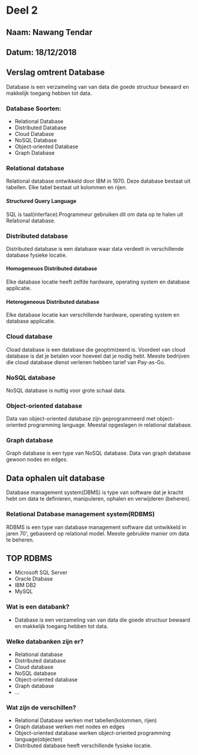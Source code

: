 


# Deel 2

## Naam: Nawang Tendar
## Datum: 18/12/2018

## Verslag omtrent Database

Database is een verzameling van van data die goede structuur bewaard en makkelijk toegang hebben tot data.

### Database Soorten:
* Relational Database
* Distributed Database
* Cloud Database
* NoSQL Database
* Object-oriented Database
* Graph Database
  

### Relational database
Relational database ontwikkeld door IBM in 1970. Deze database bestaat uit tabellen. Elke tabel bestaat uit kolommen en rijen. 

#### Structured Query Language
SQL is taal(interface).Programmeur gebruiken dit om data op te halen uit Relational database.


### Distributed database
Distributed database is een database waar data verdeelt in verschillende database fysieke locatie.
#### Homogeneuos Distributed database
 Elke database locatie heeft zelfde hardware, operating system en database applicatie.
#### Heterogeneous Distributed database
 Elke database locatie kan verschillende hardware, operating system en database applicatie.

### Cloud database
Cload database is een database die geoptimizeerd is. Voordeel van cloud database is dat je betalen voor hoeveel dat je nodig hebt. Meeste bedrijven die cloud database dienst verlenen hebben tarief van Pay-as-Go.

### NoSQL database
NoSQL database is nuttig voor grote schaal data.

### Object-oriented database
Data van object-oriented database zijn geprogrammeerd met object-oriented programming language. Meestal opgeslagen in relational database. 

### Graph database
Graph database is een type van NoSQL database. Data van graph database gewoon nodes en edges. 


## Data ophalen uit database
Database management system(DBMS) is type van software dat je kracht hebt om data te definieren, manipuleren, ophalen en verwijderen (beheren).

### Relational Database management system(RDBMS)
RDBMS is een type van database management software dat ontwikkeld in jaren 70', gebaseerd op relational model. Meeste gebruikte manier om data te beheren.

## TOP RDBMS
  * Microsoft SQL Server
  * Oracle Dtabase
  * IBM DB2
  * MySQL

### Wat is een databank?
  * Database is een verzameling van van data die goede structuur bewaard en makkelijk toegang hebben tot data.
  
### Welke databanken zijn er?

   * Relational database
   * Distributed database
   * Cloud database
   * NoSQL database
   * Object-oriented database
   * Graph database
   * ...
   
### Wat zijn de verschillen?
  * Relational Database werken met tabellen(kolommen, rijen)
  * Graph database werken met nodes en edges
  * Object-oriented database werken object-oriented programming language(objecten)
  * Distributed database heeft verschillende fysieke locatie.